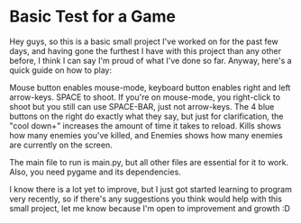 # Basic Test for a Game
Hey guys, so this is a basic small project I've worked on for
the past few days, and having gone the furthest I have with this project than any other before, I think I can say I'm proud of what I've done so far. Anyway, here's a quick guide on how to play:

Mouse button enables mouse-mode, keyboard button enables right and left arrow-keys.
SPACE to shoot.
If you're on mouse-mode, you right-click to shoot but you still can use SPACE-BAR, just not arrow-keys.
The 4 blue buttons on the right do exactly what they say, but just for clarification, the "cool down+"
increases the amount of time it takes to reload.
Kills shows how many enemies you've killed, and Enemies shows how many enemies are currently on the screen.

The main file to run is main.py, but all other files are essential for it to work. Also, you need pygame and its dependencies.

I know there is a lot yet to improve, but I just got started learning to program very recently, so if there's
any suggestions you think would help with this small project, let me know because I'm open to improvement and growth :D
